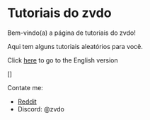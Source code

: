 # Tutoriais do zvdo

Bem-vindo(a) a página de tutoriais do zvdo!

Aqui tem alguns tutoriais aleatórios para você.

Click [here](README_EN.md) to go to the English version



[]

Contate me:
* [Reddit](https://reddit.com/r/zvdo)
* Discord: @zvdo
